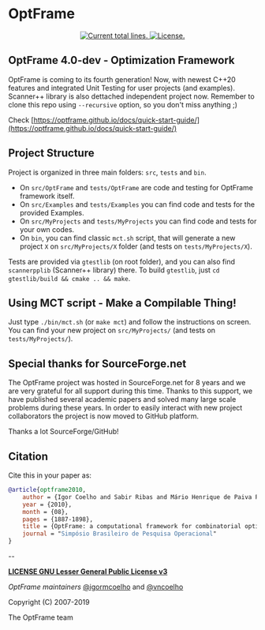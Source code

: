 OptFrame
========

<p align="center">
  <a href="https://github.com/optframe/optframe">
    <img src="https://tokei.rs/b1/github/optframe/optframe?category=lines" alt="Current total lines.">
  </a>
  <a href="https://github.com/optframe/optframe/blob/master/LICENSE">
    <img src="https://img.shields.io/badge/License-LGPL%20v3-blue.svg" alt="License.">
  </a>
</p>

## OptFrame 4.0-dev - Optimization Framework

OptFrame is coming to its fourth generation! Now, with newest C++20 features and integrated Unit Testing for user projects (and examples). Scanner++ library is also dettached independent project now.
Remember to clone this repo using `--recursive` option, so you don't miss anything ;)

Check [https://optframe.github.io/docs/quick-start-guide/](https://optframe.github.io/docs/quick-start-guide/)

## Project Structure

Project is organized in three main folders: `src`, `tests` and `bin`.
* On `src/OptFrame` and `tests/OptFrame` are code and testing for OptFrame framework itself.
* On `src/Examples` and `tests/Examples` you can find code and tests for the provided Examples.
* On `src/MyProjects` and `tests/MyProjects` you can find code and tests for your own codes.
* On `bin`, you can find classic `mct.sh` script, that will generate a new project `X` on `src/MyProjects/X` folder (and tests on `tests/MyProjects/X`).

Tests are provided via `gtestlib` (on root folder), and you can also find `scannerpplib` (Scanner++ library) there.
To build `gtestlib`, just `cd gtestlib/build && cmake .. && make`.

## Using MCT script - Make a Compilable Thing!

Just type `./bin/mct.sh` (or `make mct`) and follow the instructions on screen.
You can find your new project on `src/MyProjects/` (and tests on `tests/MyProjects/`).

## Special thanks for SourceForge.net

The OptFrame project was hosted in SourceForge.net for 8 years and we are
very grateful for all support during this time. Thanks to this support, we
have published several academic papers and solved many large scale problems
during these years. In order to easily interact with new project collaborators
the project is now moved to GitHub platform.

Thanks a lot SourceForge/GitHub!

## Citation

Cite this in your paper as:

```bibtex
@article{optframe2010,
    author = {Igor Coelho and Sabir Ribas and Mário Henrique de Paiva Perché and Pablo Munhoz and Marcone Souza and Luiz Ochi},
    year = {2010},
    month = {08},
    pages = {1887-1898},
    title = {OptFrame: a computational framework for combinatorial optimization problems},
    journal = "Simpósio Brasileiro de Pesquisa Operacional"
}
```

--

[**LICENSE GNU Lesser General Public License v3**](https://github.com/optframe/optframe/blob/master/LICENSE)

*OptFrame maintainers* [@igormcoelho](https://github.com/igormcoelho) and [@vncoelho](https://github.com/vncoelho)

Copyright (C) 2007-2019

The OptFrame team
